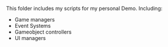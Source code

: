 This folder includes my scripts for my personal Demo. Including:
* Game managers
* Event Systems
* Gameobject controllers
* UI managers
